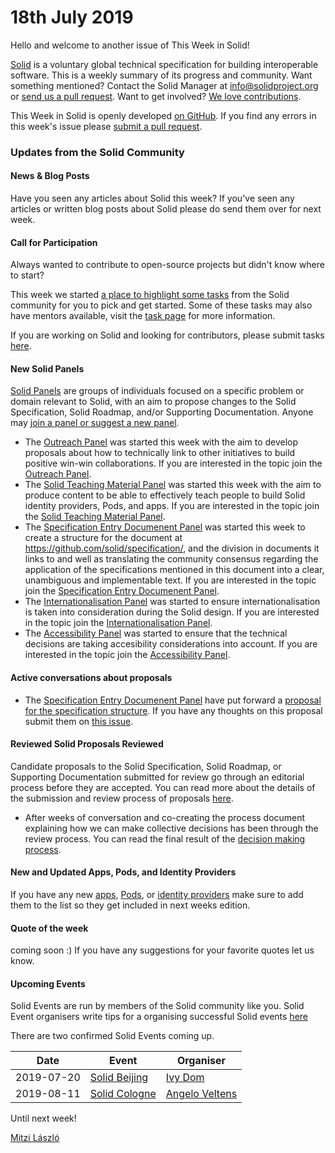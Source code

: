# 18th July 2019 

Hello and welcome to another issue of This Week in Solid! 

[Solid](https://solid.github.io/information/) is a voluntary global technical specification for building interoperable software. This is a weekly summary of its progress and community. Want something mentioned? Contact the Solid Manager at info@solidproject.org or [send us a pull request](https://github.com/solid/information/blob/master/this-week-in-solid.md). Want to get involved? [We love contributions](https://github.com/solid/information#develop).  

This Week in Solid is openly developed [on GitHub](https://github.com/solid/information/blob/master/this-week-in-solid.md). If you find any errors in this week's issue please [submit a pull request](https://github.com/solid/information/pulls). 

### Updates from the Solid Community

#### News & Blog Posts
Have you seen any articles about Solid this week? If you've seen any articles or written blog posts about Solid please do send them over for next week. 

#### Call for Participation
Always wanted to contribute to open-source projects but didn't know where to start? 

This week we started [a place to highlight some tasks](https://github.com/solid/information/blob/master/tasks.md) from the Solid community for you to pick and get started. Some of these tasks may also have mentors available, visit the [task page](https://github.com/solid/information/blob/master/tasks.md) for more information.

If you are working on Solid and looking for contributors, please submit tasks [here](https://github.com/solid/information/blob/master/tasks.md). 

#### New Solid Panels  
[Solid Panels](https://github.com/solid/culture/blob/master/panels.md) are groups of individuals focused on a specific problem or domain relevant to Solid, with an aim to propose changes to the Solid Specification, Solid Roadmap, and/or Supporting Documentation. Anyone may [join a panel or suggest a new panel](https://github.com/solid/culture/blob/master/panels.md).

* The [Outreach Panel](https://github.com/solid/culture/blob/master/panels.md#outreach-panel) was started this week with the aim to develop proposals about how to technically link to other initiatives to build positive win-win collaborations. If you are interested in the topic join the [Outreach Panel](https://github.com/solid/culture/blob/master/panels.md#outreach-panel). 
* The [Solid Teaching Material Panel](https://github.com/solid/culture/blob/master/panels.md#solid-teaching-material-panel) was started this week with the aim to produce content to be able to effectively teach people to build Solid identity providers, Pods, and apps. If you are interested in the topic join the [Solid Teaching Material Panel](https://github.com/solid/culture/blob/master/panels.md#solid-teaching-material-panel). 
* The [Specification Entry Documenent Panel](https://github.com/solid/culture/blob/master/panels.md#specification-entry-document-panel) was started this week to create a structure for the document at https://github.com/solid/specification/, and the division in documents it links to and well as translating the community consensus regarding the application of the specifications mentioned in this document into a clear, unambiguous and implementable text. If you are interested in the topic join the [Specification Entry Documenent Panel](https://github.com/solid/culture/blob/master/panels.md#specification-entry-document-panel). 
* The [Internationalisation Panel](https://github.com/solid/culture/blob/master/panels.md#internationalisation-panel) was started to ensure internationalisation is taken into consideration during the Solid design. If you are interested in the topic join the [Internationalisation Panel](https://github.com/solid/culture/blob/master/panels.md#internationalisation-panel). 
* The [Accessibility Panel](https://github.com/solid/culture/blob/master/panels.md#accessibility-panel) was started to ensure that the technical decisions are taking accesibility considerations into account. If you are interested in the topic join the [Accessibility Panel](https://github.com/solid/culture/blob/master/panels.md#accessibility-panel). 

#### Active conversations about proposals

* The [Specification Entry Documenent Panel](https://github.com/solid/culture/blob/master/panels.md#specification-entry-document-panel) have put forward a [proposal for the specification structure](https://solid.github.io/specification/). If you have any thoughts on this proposal submit them on [this issue](https://github.com/solid/specification/issues/5).   

#### Reviewed Solid Proposals Reviewed 
Candidate proposals to the Solid Specification, Solid Roadmap, or Supporting Documentation submitted for review go through an editorial process before they are accepted. You can read more about the details of the submission and review process of proposals [here](https://github.com/solid/culture#how-to-make-changes).

* After weeks of conversation and co-creating the process document explaining how we can make collective decisions has been through the review process. You can read the final result of the [decision making process](https://github.com/solid/culture). 

#### New and Updated Apps, Pods, and Identity Providers 
If you have any new [apps](https://github.com/solid/solid-apps), [Pods](https://github.com/solid/pods), or [identity providers](https://github.com/solid/solid-idp-list) make sure to add them to the list so they get included in next weeks edition. 

#### Quote of the week

coming soon :) If you have any suggestions for your favorite quotes let us know. 

#### Upcoming Events

Solid Events are run by members of the Solid community like you. Solid Event organisers write tips for a organising successful Solid events [here](https://github.com/solid/information/blob/master/solid-events.md) 

There are two confirmed Solid Events coming up. 

| Date | Event | Organiser |
|------------ | ------------- | ------------- |
|2019-07-20|[Solid Beijing](https://www.eventbrite.com/e/solid-beijing-tickets-65524883691)|[Ivy Dom](https://github.com/leinue)|
|2019-08-11|[Solid Cologne](https://programm.froscon.de/2019/events/2375.html)|[Angelo Veltens](https://github.com/angelo-v)|

Until next week! 

[Mitzi László](https://github.com/Mitzi-Laszlo)
